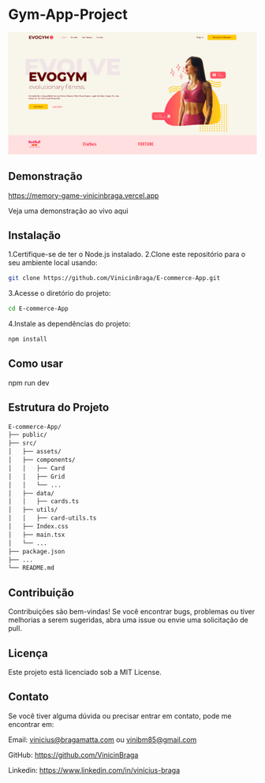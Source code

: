 # Gym-App-Project
![Gym-App-Project](./src/assets/screenshot1.png)


## Demonstração
https://memory-game-vinicinbraga.vercel.app

Veja uma demonstração ao vivo aqui

## Instalação
1.Certifique-se de ter o Node.js instalado.
2.Clone este repositório para o seu ambiente local usando:
```bash
git clone https://github.com/VinicinBraga/E-commerce-App.git
```

3.Acesse o diretório do projeto:
```bash
cd E-commerce-App
```
4.Instale as dependências do projeto:
```bash
npm install
```

## Como usar

npm run dev

## Estrutura do Projeto
```bash
E-commerce-App/
├── public/
├── src/
│   ├── assets/
│   ├── components/
│   │   ├── Card
│   │   ├── Grid
│   │   └── ...
│   ├── data/
│   │   ├── cards.ts
│   ├── utils/
│   │   ├── card-utils.ts
│   ├── Index.css
│   ├── main.tsx
│   └── ...
├── package.json
├── ...
└── README.md
```
## Contribuição
Contribuições são bem-vindas! Se você encontrar bugs, problemas ou tiver melhorias a serem sugeridas, abra uma issue ou envie uma solicitação de pull.

## Licença
Este projeto está licenciado sob a MIT License.

## Contato
Se você tiver alguma dúvida ou precisar entrar em contato, pode me encontrar em:

Email: vinicius@bragamatta.com ou vinibm85@gmail.com

GitHub: https://github.com/VinicinBraga

Linkedin: https://www.linkedin.com/in/vinícius-braga